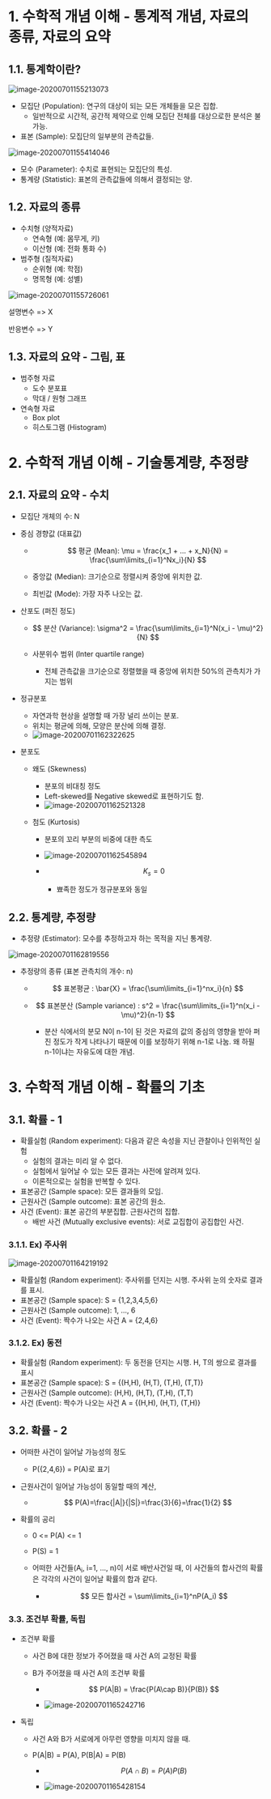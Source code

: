 # 1. 수학적 개념 이해 - 통계적 개념, 자료의 종류, 자료의 요약

## 1.1. 통계학이란?

![image-20200701155213073](image/image-20200701155213073.png)

- 모집단 (Population): 연구의 대상이 되는 모든 개체들을 모은 집합.
  - 일반적으로 시간적, 공간적 제약으로 인해 모집단 전체를 대상으로한 분석은 불가능.
- 표본 (Sample): 모집단의 일부분의 관측값들.



![image-20200701155414046](image/image-20200701155414046.png)

- 모수 (Parameter): 수치로 표현되는 모집단의 특성.
- 통계량 (Statistic): 표본의 관측값들에 의해서 결정되는 양.



## 1.2. 자료의 종류

- 수치형 (양적자료)
  - 연속형 (예: 몸무게, 키)
  - 이산형 (예: 전화 통화 수)
- 범주형 (질적자료)
  - 순위형 (예: 학점)
  - 명목형 (예: 성별)

![image-20200701155726061](image/image-20200701155726061.png)

설명변수 => X

반응변수 => Y



## 1.3. 자료의 요약 - 그림, 표

- 범주형 자료
  - 도수 분포표
  - 막대 / 원형 그래프
- 연속형 자료
  - Box plot
  - 히스토그램 (Histogram)



# 2. 수학적 개념 이해 - 기술통계량, 추정량

## 2.1. 자료의 요약 - 수치

- 모집단 개체의 수: N

- 중심 경향값 (대표값)

  - $$
    평균 (Mean): \mu = \frac{x_1 + ... + x_N}{N} = \frac{\sum\limits_{i=1}^Nx_i}{N}
    $$

  - 중앙값 (Median): 크기순으로 정렬시켜 중앙에 위치한 값.

  - 최빈값 (Mode): 가장 자주 나오는 값.

- 산포도 (퍼진 정도)

  - $$
    분산 (Variance): \sigma^2 = \frac{\sum\limits_{i=1}^N(x_i - \mu)^2}{N}
    $$

  - 사분위수 범위 (Inter quartile range)

    - 전체 관측값을 크기순으로 정렬했을 때 중앙에 위치한 50%의 관측치가 가지는 범위

- 정규분포

  - 자연과학 현상을 설명할 때 가장 널리 쓰이는 분포.
  - 위치는 평균에 의해, 모양은 분산에 의해 결정.
  - ![image-20200701162322625](image/image-20200701162322625.png)

- 분포도

  - 왜도 (Skewness)

    - 분포의 비대칭 정도
    - Left-skewed를 Negative skewed로 표현하기도 함.
    - ![image-20200701162521328](image/image-20200701162521328.png)

  - 첨도 (Kurtosis)

    - 분포의 꼬리 부분의 비중에 대한 측도

    - ![image-20200701162545894](image/image-20200701162545894.png)

    - $$
      K_s = 0
      $$

      - 뾰족한 정도가 정규분포와 동일



## 2.2. 통계량, 추정량

- 추정량 (Estimator): 모수를 추정하고자 하는 목적을 지닌 통계량.

![image-20200701162819556](image/image-20200701162819556.png)

- 추정량의 종류 (표본 관측치의 개수: n)

  - $$
    표본평균 : \bar{X} = \frac{\sum\limits_{i=1}^nx_i}{n}
    $$

  - $$
    표본분산 (Sample variance) : s^2 = \frac{\sum\limits_{i=1}^n(x_i - \mu)^2}{n-1}
    $$
    - 분산 식에서의 분모 N이 n-1이 된 것은 자료의 값의 중심의 영향을 받아 퍼진 정도가 작게 나타나기 때문에 이를 보정하기 위해 n-1로 나눔. 왜 하필 n-1이냐는 자유도에 대한 개념.



# 3. 수학적 개념 이해 - 확률의 기초

## 3.1. 확률 - 1

- 확률실험 (Random experiment): 다음과 같은 속성을 지닌 관찰이나 인위적인 실험
  - 실험의 결과는 미리 알 수 없다.
  - 실험에서 일어날 수 있는 모든 결과는 사전에 알려져 있다.
  - 이론적으로는 실험을 반복할 수 있다.
- 표본공간 (Sample space): 모든 결과들의 모임.
- 근원사건 (Sample outcome): 표본 공간의 원소.
- 사건 (Event): 표본 공간의 부분집합. 근원사건의 집합.
  - 배반 사건 (Mutually exclusive events): 서로 교집합이 공집합인 사건.



### 3.1.1. Ex) 주사위

![image-20200701164219192](image/image-20200701164219192.png)

- 확률실험 (Random experiment): 주사위를 던지는 시행. 주사위 눈의 숫자로 결과를 표시.
- 표본공간 (Sample space): S = {1,2,3,4,5,6}
- 근원사건 (Sample outcome): 1, ..., 6
- 사건 (Event): 짝수가 나오는 사건 A = {2,4,6}



### 3.1.2. Ex) 동전

- 확률실험 (Random experiment): 두 동전을 던지는 시행. H, T의 쌍으로 결과를 표시
- 표본공간 (Sample space): S = {(H,H), (H,T), (T,H), (T,T)}
- 근원사건 (Sample outcome): (H,H), (H,T), (T,H), (T,T)
- 사건 (Event): 짝수가 나오는 사건 A = {(H,H), (H,T), (T,H)}



## 3.2. 확률 - 2

- 어떠한 사건이 일어날 가능성의 정도

  - P({2,4,6}) = P(A)로 표기

- 근원사건이 일어날 가능성이 동일할 때의 계산,

  - $$
    P(A)=\frac{|A|}{|S|}=\frac{3}{6}=\frac{1}{2}
    $$

- 확률의 공리

  - 0 <= P(A) <= 1

  - P(S) = 1

  - 어떠한 사건들(A<sub>i</sub>, i=1, ..., n)이 서로 배반사건일 때, 이 사건들의 합사건의 확률은 각각의 사건이 일어날 확률의 합과 같다.

    - $$
      모든 합사건 = \sum\limits_{i=1}^nP(A_i)
      $$



### 3.3. 조건부 확률, 독립

- 조건부 확률

  - 사건 B에 대한 정보가 주어졌을 때 사건 A의 교정된 확률

  - B가 주어졌을 때 사건 A의 조건부 확률

    - $$
      P(A|B) = \frac{P(A\cap B)}{P(B)}
      $$

    - ![image-20200701165242716](image/image-20200701165242716.png)

- 독립

  - 사건 A와 B가 서로에게 아무런 영향을 미치지 않을 때.

  - P(A|B) = P(A), P(B|A) = P(B)

    - $$
      P(A\cap B) = P(A)P(B)
      $$

    - ![image-20200701165428154](image/image-20200701165428154.png)

